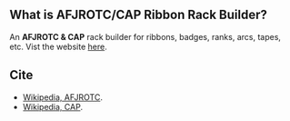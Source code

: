 ## What is AFJROTC/CAP Ribbon Rack Builder?
An **AFJROTC & CAP** rack builder for ribbons, badges, ranks, arcs, tapes, etc.
Vist the website [here](https://dotwith.github.io/afjrotc-ribbon-rack-builder/).

## Cite
- [Wikipedia, AFJROTC](https://en.m.wikipedia.org/wiki/Junior_Reserve_Officers%27_Training_Corps).
- [Wikipedia, CAP](https://en.wikipedia.org/wiki/Awards_and_decorations_of_the_Civil_Air_Patrol).
